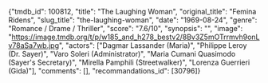 {"tmdb_id": 100812, "title": "The Laughing Woman", "original_title": "Femina Ridens", "slug_title": "the-laughing-woman", "date": "1969-08-24", "genre": "Romance / Drame / Thriller", "score": "7.6/10", "synopsis": "", "image": "https://image.tmdb.org/t/p/w185_and_h278_bestv2/8Bv3Z5mOTrrmvh9onLv78aSa7wb.jpg", "actors": ["Dagmar Lassander (Maria)", "Philippe Leroy (Dr. Sayer)", "Varo Soleri (Administrator)", "Maria Cumani Quasimodo (Sayer's Secretary)", "Mirella Pamphili (Streetwalker)", "Lorenza Guerrieri (Gida)"], "comments": [], "recommandations_id": [30796]}